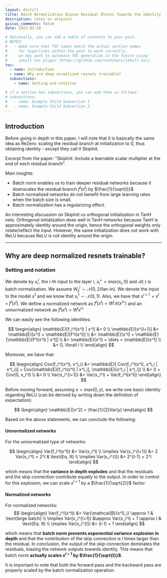 ```yaml
---
layout: distill
title: Batch Normalization Biases Residual Blocks Towards the Identity Function in Deep Networks 
description: notes on skipinit
giscus_comments: false
date: 2023-02-28

# Optionally, you can add a table of contents to your post.
# NOTES:
#   - make sure that TOC names match the actual section names
#     for hyperlinks within the post to work correctly.
#   - we may want to automate TOC generation in the future using
#     jekyll-toc plugin (https://github.com/toshimaru/jekyll-toc).
toc:
  - name: Introduction
  - name: Why are deep normalized resnets trainable?
  subsections:
	- name: Setting and notation

# if a section has subsections, you can add them as follows:
# subsections:
#   - name: Example Child Subsection 1
#   - name: Example Child Subsection 2
---
```


## Introduction

Before going in depth in this paper, I will note that it is basically the same idea as ReZero: scaling the residual branch at initialization to 0, thus obtaining identity - except they call it SkipInit.

Excerpt from the paper:
"SkipInit: Include a learnable scalar multiplier at the end of each residual branch".

Main insights: 
- Batch norm enables us to train deeper residual networks because it doenscales the residual branch $f^l(x^l)$ by $\frac{1}{\sqrt{l}}$.
- Batch normalized networks do not benefit from large learning rates when the batch size is small.
- Batch normalization has a regularizing effect.

An interesting discussion on SkipInit vs orthogonal initialization in TanH nets. Orthogonal initialization does well in TanH networks because TanH is approximately identity around the origin, hence the orthogonal weights only rotate/reflect the input. However, the same initialization does not work with ReLU because ReLU is not identity around the origin.

---

## Why are deep normalized resnets trainable?

### Setting and notation

We denote by $x_i^l$, the i-th input to the layer l, $x_i^+ = max(x_i, 0)$ and $\mathcal{B}(\cdot)$ is batch normalization. We assume $W^l_{ij} \sim \mathcal{N}(0, 2/\text{fan-in})$. We denote the input to the model $x^1$ and we know that $x^1_i \sim \mathcal{N}(0, 1)$. Also, we have that $x^{l+1} = x^l + f^l(x^l)$. We define a normalized network as $f^l(x^l) = W^l \mathcal{B}(x^{l+})$ and an unnormalized network as $f^l(x^l) = W^l x^{l+}$

We can easily see the following identities: 

$$ 
\begin{align} 
	\mathbb{E}[f_i^l(x^l) | x^l] &= 0 \\
	\mathbb{E}[x^{l+1}] &= \mathbb{E}[x^l] + \mathbb{E}[f^l(x^l)] \\
	&= \mathbb{E}[x^l] + \mathbb{E} [\mathbb{E}[f^l(x^l) | x^l]] \\
	&= \mathbb{E}[x^l] = \dots = \mathbb{E}[x^1] \\
	&= 0,  \forall l \\
\end{align} 
$$ 

Moreover, we have that:

$$ 
\begin{align} 
	Cov(f_i^l(x^l), x^l_i) &= \mathbb{E}[ Cov(f_i^l(x^l), x^l_i | x^l_i)] + Cov(\mathbb{E}[f_i^l(x^l) | x^l_i], \mathbb{E}[x^l_i | x^l_i]) \\
	&= 0 + Cov(0, x_i^l) \\
	&= 0 \\
	Var(x_i^{l+1}) &= Var(x_i^l) + Var(f_i^l(x^l))
\end{align} 
$$ 

Before moving forward, assuming $x=max(0, y)$, we write one basic identity regarding ReLU (can be derived by writing down the definition of expectation):

$$ 
\begin{align} 
\mathbb{E}[x^2] = \frac{1}{2}Var(y)
\end{align} 
$$ 


Based on the above statements, we can conclude the following:

#### Unnormalized networks

For the unnormalized type of networks:

$$ 
\begin{align} 
	Var(f_i^l(x^l)) &= Var(x_i^l) \\
	\implies Var(x_i^{l+1}) &= 2 Var(x_i^l) = 2^l & \text{Eq. 9} \\
	\implies Var(x_i^{l}) &= 2^{l-1} + 2^l
\end{align} 
$$ 

which means that the **variance in depth explodes** and that the residuals and the skip connection contribute equally to the output. In order to control for this explosion, we can scale $x^{l+1}$ by a $\frac{1}{\sqrt{2}}$ factor.

#### Normalized networks

For normalized networks:
$$ 
\begin{align} 
	Var(f_i^l(x^l)) &= Var(\mathcal{B}(x^l)_i) \approx 1 & \text{large batch} \\
	\implies Var(x_i^{l+1}) &\approx Var(x_i^l) + 1 \approx l & \text{Eq. 9} \\
	\implies Var(x_i^{l}) &=  (l-1) + 1
\end{align} 
$$ 

which means that **batch norm prevents exponential variance explosion in depth** and that the contribution of the skip connection is $l$ times larger than the residual. In conclusion, the output of the skip connection dominates the residuals, biasing the network outputs towards identity. This means that batch norm **actually scales $x^{l+1}$ by $\frac{1}{\sqrt{l}}$**.

It is important to note that both the forward pass and the backward pass are properly scaled by the batch normalization operation.